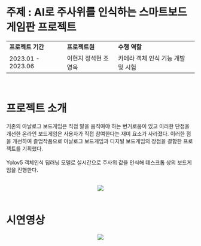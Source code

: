 #  주제 : AI로 주사위를 인식하는 스마트보드게임판 프로젝트

<table width=80%>
  <tr><td ><b>프로젝트 기간</b></td><td><b>프로젝트원</b></td><td><b>수행 역할</b></td>
  </tr>
  <tr><td>2023.01 - 2023.06</td><td>이현지 정석현 조영욱</td><td>카메라 객체 인식 기능 개발 및 시험</td>
  </tr>
</table>
<br/>

# 프로젝트 소개
기존의 아날로그 보드게임은 직접 말을 움직여야 하는 번거로움이 있고 이러한 단점을 개선한 온라인 보드게임은 사용자가 직접 참여한다는 재미 요소가 사라졌다. 이러한 점을 개선하여 졸업작품으로 아날로그 보드게임과 디지털 보드게임의 장점을 결합한 프로젝트를 기획했다.<br><br>
Yolov5 객체인식 딥러닝 모델로 실시간으로 주사위 값을 인식해 데스크톱 상의 보드게임을 진행한다. <br><br>
<p align="center">
<img src="https://github.com/user-attachments/assets/a2d034c6-f529-413b-9133-69bed681ff65"> <br><br>
</p>

# 시연영상
<p align="center">
<img src="https://github.com/user-attachments/assets/202e0df7-ace1-48e7-9d9e-dedc2d1f1fa6">
</p>
